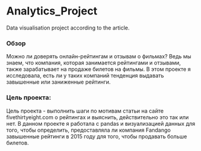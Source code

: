 # Analytics_Project
Data visualisation project according to the article.

### Обзор
Можно ли  доверять онлайн-рейтингам и отзывам о фильмах? Ведь мы знаем, что  компания, которая занимается рейтингами и отзывами, также зарабатывает на продаже билетов на фильмы. В этом проекте я исследовала, есть ли у таких компаний тенденция выдавать завышенные или заниженные рейтинги. 

### Цель проекта:
Цель проекта - выполнить шаги по мотивам статьи на сайте fivethirtyeight.com о рейтингах и выяснить, действительно это так или нет. В данном проекте я работала с pandas и визуализацией данных для того, чтобы определить, предоставляла ли компания Fandango завышенные рейтинги в 2015 году для того, чтобы продавать больше билетов.
